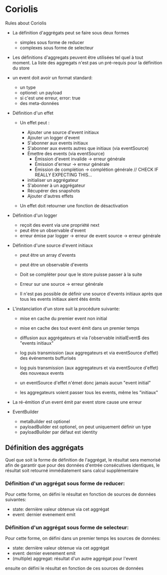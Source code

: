 # Coriolis

Rules about Coriolis

- La définition d'aggrégats peut se faire sous deux formes
  - simples sous forme de reducer
  - complexes sous forme de selecteur

- Les définitions d'aggregats peuvent être utilisées tel quel à tout moment.
  La liste des aggregats n'est pas un pré-requis pour la définition du store

- un event doit avoir un format standard:
  - un type
  - optionel: un payload
  - si c'est une erreur, error: true
  - des meta-données

- Définition d'un effet
  - Un effet peut :
    - Ajouter une source d'event initiaux
    - Ajouter un logger d'event
    - S'abonner aux events initiaux
    - S'abonner aux events autres que initiaux (via eventSource)
    - Émettre des events (via eventSource)
      - Émission d'event invalide -> erreur générale
      - Émission d'erreur -> erreur générale
      - Émission de complétion -> complétion générale // CHECK IF REALLY EXPECTING THIS...
    - initialiser un aggrégateur
    - S'abonner à un aggrégateur
    - Récupérer des snapshots
    - Ajouter d'autres effets

  - Un effet doit retourner une fonction de désactivation

- Définition d'un logger
  - reçoit des event via une propriété next
  - peut être un observable d'event
  - erreur émise par logger -> erreur de event source -> erreur générale

- Définition d'une source d'event initiaux
  - peut être un array d'events
  - peut être un observable d'events

  - Doit se compléter pour que le store puisse passer à la suite
  - Erreur sur une source -> erreur générale
  - Il n'est pas possible de définir une source d'events initiaux après que tous les events initiaux aient étés émits

- L'instanciation d'un store suit la procédure suivante:
  - mise en cache du premier event non initial
  - mise en cache des tout event émit dans un premier temps
  - diffusion aux aggrégateurs et via l'observable initialEvent$ des "events initiaux"
  - log puis transmission (aux aggregateurs et via eventSource d'effet) des événements buffurisés
  - log puis transmission (aux aggregateurs et via eventSource d'effet) des nouveaux events

  - un eventSource d'effet n'émet donc jamais aucun "event initial"
  - les aggregateurs voient passer tous les events, même les "initiaux"

- La ré-émition d'un event émit par event store cause une erreur


- EventBuilder
  - metaBuilder est optionel
  - payloadBuilder est optionel, on peut uniquement définir un type
  - payloadBuilder par défaut est identity

## Définition des aggrégats

Quel que soit la forme de définition de l'aggrégat, le résultat sera memorisé afin de
garantir que pour des données d'entrée consécutives identiques, le résultat soit retourné
immédiatement sans calcul supplémentaire

### Définition d'un aggrégat sous forme de reducer:

Pour cette forme, on défini le résultat en fonction de sources de données suivantes:
- state: dernière valeur obtenue via cet aggrégat
- event: dernier evenement emit

### Définition d'un aggrégat sous forme de selecteur:

Pour cette forme, on défini dans un premier temps les sources de données:
- state: dernière valeur obtenue via cet aggrégat
- event: dernier evenement emit
- (multiple) aggregat: résultat d'un autre aggrégat pour l'event

ensuite on défini le résultat en fonction de ces sources de données
